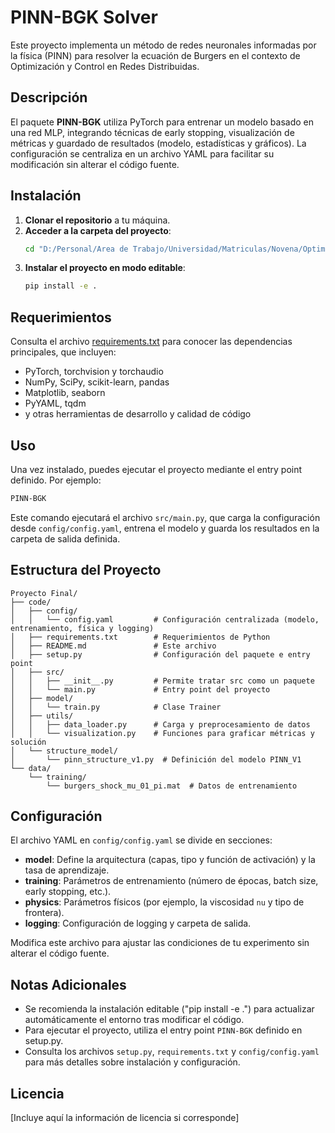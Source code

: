 # PINN-BGK Solver

Este proyecto implementa un método de redes neuronales informadas por la física (PINN) para resolver la ecuación de Burgers en el contexto de Optimización y Control en Redes Distribuidas.

## Descripción

El paquete **PINN-BGK** utiliza PyTorch para entrenar un modelo basado en una red MLP, integrando técnicas de early stopping, visualización de métricas y guardado de resultados (modelo, estadísticas y gráficos). La configuración se centraliza en un archivo YAML para facilitar su modificación sin alterar el código fuente.

## Instalación

1. **Clonar el repositorio** a tu máquina.
2. **Acceder a la carpeta del proyecto**:
   ```bash
   cd "D:/Personal/Area de Trabajo/Universidad/Matriculas/Novena/Optimización y Control en Redes Distribuidas/Proyecto Final/code"
   ```
3. **Instalar el proyecto en modo editable**:
   ```bash
   pip install -e .
   ```

## Requerimientos

Consulta el archivo [requirements.txt](requirements.txt) para conocer las dependencias principales, que incluyen:
- PyTorch, torchvision y torchaudio
- NumPy, SciPy, scikit-learn, pandas
- Matplotlib, seaborn
- PyYAML, tqdm
- y otras herramientas de desarrollo y calidad de código

## Uso

Una vez instalado, puedes ejecutar el proyecto mediante el entry point definido. Por ejemplo:
```bash
PINN-BGK
```
Este comando ejecutará el archivo `src/main.py`, que carga la configuración desde `config/config.yaml`, entrena el modelo y guarda los resultados en la carpeta de salida definida.

## Estructura del Proyecto

```
Proyecto Final/
├── code/
│   ├── config/
│   │   └── config.yaml         # Configuración centralizada (modelo, entrenamiento, física y logging)
│   ├── requirements.txt        # Requerimientos de Python
│   ├── README.md               # Este archivo
│   ├── setup.py                # Configuración del paquete e entry point
│   ├── src/
│   │   ├── __init__.py         # Permite tratar src como un paquete
│   │   └── main.py             # Entry point del proyecto
│   ├── model/
│   │   └── train.py            # Clase Trainer
│   ├── utils/
│   │   ├── data_loader.py      # Carga y preprocesamiento de datos
│   │   └── visualization.py    # Funciones para graficar métricas y solución
│   └── structure_model/
│       └── pinn_structure_v1.py  # Definición del modelo PINN_V1
└── data/
    └── training/
        └── burgers_shock_mu_01_pi.mat  # Datos de entrenamiento
```

## Configuración

El archivo YAML en `config/config.yaml` se divide en secciones:

- **model**: Define la arquitectura (capas, tipo y función de activación) y la tasa de aprendizaje.
- **training**: Parámetros de entrenamiento (número de épocas, batch size, early stopping, etc.).
- **physics**: Parámetros físicos (por ejemplo, la viscosidad `nu` y tipo de frontera).
- **logging**: Configuración de logging y carpeta de salida.

Modifica este archivo para ajustar las condiciones de tu experimento sin alterar el código fuente.

## Notas Adicionales

- Se recomienda la instalación editable ("pip install -e .") para actualizar automáticamente el entorno tras modificar el código.
- Para ejecutar el proyecto, utiliza el entry point `PINN-BGK` definido en setup.py.
- Consulta los archivos `setup.py`, `requirements.txt` y `config/config.yaml` para más detalles sobre instalación y configuración.

## Licencia

[Incluye aquí la información de licencia si corresponde]
